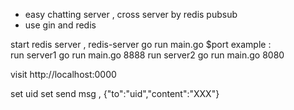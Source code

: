* easy chatting server , cross server by redis pubsub
* use gin and redis 

start redis server ,  redis-server
go run main.go $port 
example :  
run server1
go run main.go 8888
run server2
go run main.go 8080

visit http://localhost:0000 

set uid 
set send msg ,  {"to":"uid","content":"XXX"}


